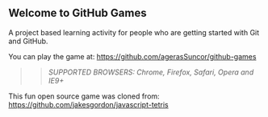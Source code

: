 ## Welcome to GitHub Games

A project based learning activity for people who are getting started with Git and GitHub.

You can play the game at: https://github.com/agerasSuncor/github-games

>> _*SUPPORTED BROWSERS*: Chrome, Firefox, Safari, Opera and IE9+_

This fun open source game was cloned from: https://github.com/jakesgordon/javascript-tetris
